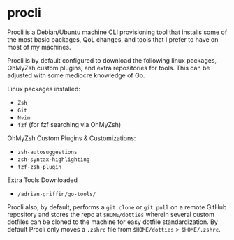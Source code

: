 # procli

Procli is a Debian/Ubuntu machine CLI provisioning tool that installs some of the most basic packages, QoL changes, and tools that I prefer to have on most of my machines. 

Procli is by default configured to download the following linux packages, OhMyZsh custom plugins, and extra repositories for tools. This can be adjusted with some mediocre knowledge of Go. 

Linux packages installed:
- `Zsh`
- `Git`
- `Nvim`
- `fzf` (for fzf searching via OhMyZsh)

OhMyZsh Custom Plugins & Customizations:
- `zsh-autosuggestions`
- `zsh-syntax-highlighting`
- `fzf-zsh-plugin`

Extra Tools Downloaded

- `/adrian-griffin/go-tools/`

Procli also, by default, performs a `git clone` or `git pull` on a remote GitHub repository and stores the repo at `$HOME/dotties` wherein several custom dotfiles can be cloned to the machine for easy dotfile standardization. By default Procli only moves a `.zshrc` file from `$HOME/dotties` > `$HOME/.zshrc`.
